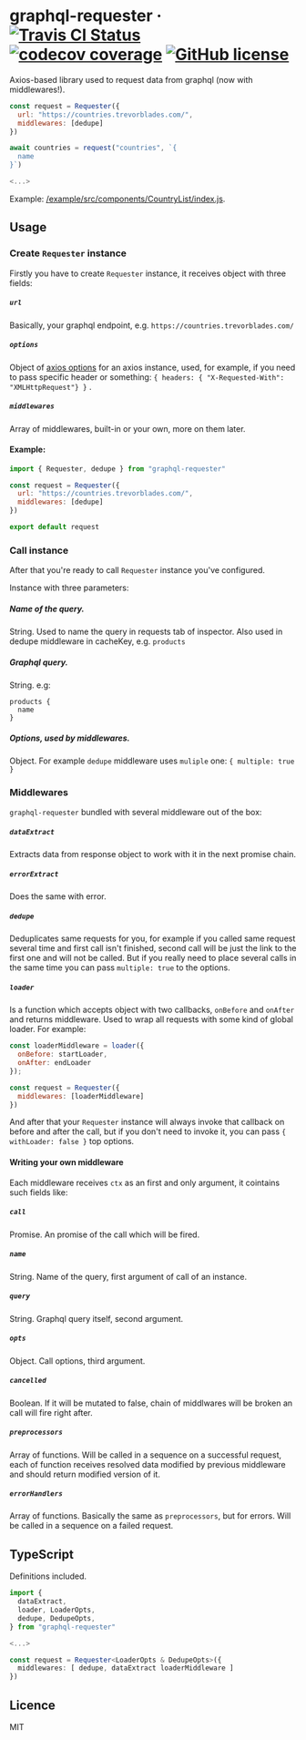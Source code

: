 # graphql-requester &middot; [![Travis CI Status](https://travis-ci.org/s3rious/graphql-requester.svg?branch=master)](https://travis-ci.org/s3rious/graphql-requester) [![codecov coverage](https://codecov.io/gh/s3rious/graphql-requester/branch/master/graph/badge.svg)](https://codecov.io/gh/s3rious/graphql-requester) [![GitHub license](https://img.shields.io/badge/license-MIT-blue.svg)](https://github.com/s3rious/graphql-requester/blob/master/LICENSE) 

Axios-based library used to request data from graphql (now with middlewares!).

```js
const request = Requester({
  url: "https://countries.trevorblades.com/",
  middlewares: [dedupe]
})

await countries = request("countries", `{
  name
}`)

<...>
```

Example: [/example/src/components/CountryList/index.js](https://github.com/s3rious/graphql-requester/blob/master/example/src/components/CountryList/index.js).

## Usage

### Create `Requester` instance

Firstly you have to create `Requester` instance, it receives object with three fields:
##### `url` 
Basically, your graphql endpoint, e.g. `https://countries.trevorblades.com/`
##### `options` 
Object of [axios options](https://github.com/axios/axios#request-config) for an axios instance, used, for example, if you need to pass specific header or something: `{ headers: { "X-Requested-With": "XMLHttpRequest"} }` .
##### `middlewares` 
Array of middlewares, built-in or your own, more on them later.

#### Example:
```js
import { Requester, dedupe } from "graphql-requester"

const request = Requester({
  url: "https://countries.trevorblades.com/",
  middlewares: [dedupe]
})

export default request
```

### Call instance

After that you're ready to call `Requester` instance you've configured.

Instance with three parameters:
##### Name of the query.
String. Used to name the query in requests tab of inspector. Also used in dedupe middleware in cacheKey, e.g. `products`
##### Graphql query.
String. e.g:
```
products {
  name
}
```
##### Options, used by middlewares.
Object. For example `dedupe` middleware uses `muliple` one: `{ multiple: true }`

### Middlewares

`graphql-requester` bundled with several middleware out of the box:

##### `dataExtract` 
Extracts data from response object to work with it in the next promise chain.

##### `errorExtract`
Does the same with error.

##### `dedupe` 
Deduplicates same requests for you, for example if you called same request several time and first call isn't finished, second call will be just the link to the first one and will not be called. But if you really need to place several calls in the same time you can pass `multiple: true` to the options.

##### `loader` 
Is a function which accepts object with two callbacks, `onBefore` and `onAfter` and returns middleware. Used to wrap all requests with some kind of global loader. For example:

```js
const loaderMiddleware = loader({
  onBefore: startLoader,
  onAfter: endLoader
});

const request = Requester({
  middlewares: [loaderMiddleware]
})
```

And after that your `Requester` instance will always invoke that callback on before and after the call, but if you don't need to invoke it, you can pass `{ withLoader: false }` top options.

#### Writing your own middleware

Each middleware receives `ctx` as an first and only argument, it cointains such fields like:
##### `call`
Promise. An promise of the call which will be fired.
##### `name`
String. Name of the query, first argument of call of an instance.
##### `query`
String. Graphql query itself, second argument.
##### `opts`
Object. Call options, third argument.
##### `cancelled`
Boolean. If it will be mutated to false, chain of middlwares will be broken an call will fire right after.
##### `preprocessors`
Array of functions. Will be called in a sequence on a successful request, each of function receives resolved data modified by previous middleware and should return modified version of it.
##### `errorHandlers`
Array of functions. Basically the same as `preprocessors`, but for errors. Will be called in a sequence on a failed request.


## TypeScript 

Definitions included.

```ts
import {
  dataExtract,
  loader, LoaderOpts,
  dedupe, DedupeOpts,
} from "graphql-requester"

<...>

const request = Requester<LoaderOpts & DedupeOpts>({
  middlewares: [ dedupe, dataExtract loaderMiddleware ]
})
```

## Licence

MIT
